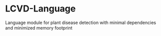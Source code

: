 # LCVD-Language
Language module for plant disease detection with minimal dependencies and minimized memory footprint
